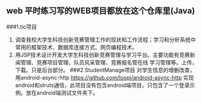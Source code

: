 web 平时练习写的WEB项目都放在这个仓库里(Java) 
------
###1.tic项目 

1) 调查我校大学生科技创新竞赛管理工作的现状和工作流程；学习和分析系统中常用的框架技术、数据库连接方式、网页编程技术。<br>
2) 用JSP技术设计开发大学生科技创新竞赛管理与学习平台。主要功能有竞赛新闻管理、竞赛项目管理、队员风采管理、竞赛报名管在线 学习管理等。上传，下载。只是后台部分。
###2.StudentManage项目
对学生信息的增删改查，用android-async-http https://github.com/loopj/android-async-http 实现android和struts通信，此项目没有包含android端项目，只包含了一个登录示例。放在android端测试文件夹下。

